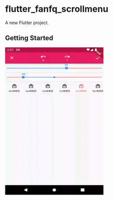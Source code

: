 # flutter_fanfq_scrollmenu

A new Flutter project.

## Getting Started


<img src="preview.gif" width="320" height="480" alt="图片描述文字"/>
